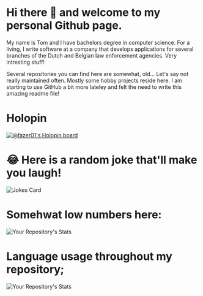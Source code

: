 # Hi there 👋 and welcome to my personal Github page.
My name is Tom and I have bachelors degree in computer science. For a living, I write software at a company that develops applications for several branches of the Dutch and Belgian law enforcement agencies. Very intresting stuff!


Several repositories you can find here are somewhat, old... Let's say not really maintained often. 
Mostly some hobby projects reside here. I am starting to use GitHub a bit more lateley and felt the need to write this amazing readme file!

# Holopin 
[![@fazer01's Holopin board](https://holopin.io/api/user/board?user=fazer01)](https://holopin.io/@fazer01)

# 😂 Here is a random joke that'll make you laugh!
![Jokes Card](https://readme-jokes.vercel.app/api)

# Somehwat low numbers here:
![Your Repository's Stats](https://github-readme-stats.vercel.app/api?username=Fazer01&show_icons=true)

# Language usage throughout my repository; 
![Your Repository's Stats](https://github-readme-stats.vercel.app/api/top-langs/?username=Fazer01&theme=blue-green)


<!--
**Fazer01/Fazer01** is a ✨ _special_ ✨ repository because its `README.md` (this file) appears on your GitHub profile.

Here are some ideas to get you started:

- 🔭 I’m currently working on ...
- 🌱 I’m currently learning ...
- 👯 I’m looking to collaborate on ...
- 🤔 I’m looking for help with ...
- 💬 Ask me about ...
- 📫 How to reach me: ...
- 😄 Pronouns: ...
- ⚡ Fun fact: ...
-->
